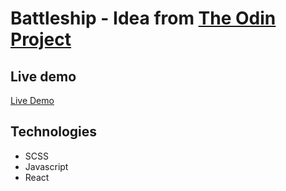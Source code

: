 # Battleship - Idea from [The Odin Project](https://www.theodinproject.com/lessons/node-path-javascript-battleship)


## Live demo
[Live Demo](hychanbn1009.github.io/battleship/)

## Technologies
- SCSS
- Javascript
- React
